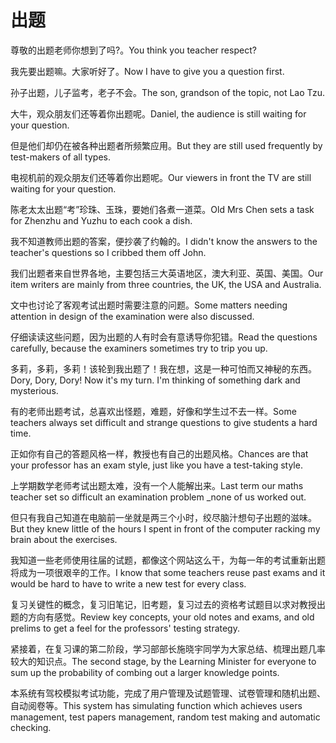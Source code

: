 # 出题

<p><span class="chinese">尊敬的出题老师你想到了吗?。</span><span class="english">You think you teacher respect?</span></p>

<p><span class="chinese">我先要出题嘛。大家听好了。</span><span class="english">Now I have to give you a question first.</span></p>

<p><span class="chinese">孙子出题，儿子监考，老子不会。</span><span class="english">The son, grandson of the topic, not Lao Tzu.</span></p>

<p><span class="chinese">大牛，观众朋友们还等着你出题呢。</span><span class="english">Daniel, the audience is still waiting for your question.</span></p>

<p><span class="chinese">但是他们却仍在被各种出题者所频繁应用。</span><span class="english">But they are still used frequently by test-makers of all types.</span></p>

<p><span class="chinese">电视机前的观众朋友们还等着你出题呢。</span><span class="english">Our viewers in front the TV are still waiting for your question.</span></p>

<p><span class="chinese">陈老太太出题“考”珍珠、玉珠，要她们各煮一道菜。</span><span class="english">Old Mrs Chen sets a task for Zhenzhu and Yuzhu to each cook a dish.</span></p>

<p><span class="chinese">我不知道教师出题的答案，便抄袭了约翰的。</span><span class="english">I didn't know the answers to the teacher's questions so I cribbed them off John.</span></p>

<p><span class="chinese">我们出题者来自世界各地，主要包括三大英语地区，澳大利亚、英国、美国。</span><span class="english">Our item writers are mainly from three countries, the UK, the USA and Australia.</span></p>

<p><span class="chinese">文中也讨论了客观考试出题时需要注意的问题。</span><span class="english">Some matters needing attention in design of the examination were also discussed.</span></p>

<p><span class="chinese">仔细读读这些问题，因为出题的人有时会有意诱导你犯错。</span><span class="english">Read the questions carefully, because the examiners sometimes try to trip you up.</span></p>

<p><span class="chinese">多莉，多莉，多莉！该轮到我出题了！我在想，这是一种可怕而又神秘的东西。</span><span class="english">Dory, Dory, Dory! Now it's my turn. I'm thinking of something dark and mysterious.</span></p>

<p><span class="chinese">有的老师出题考试，总喜欢出怪题，难题，好像和学生过不去一样。</span><span class="english">Some teachers always set difficult and strange questions to give students a hard time.</span></p>

<p><span class="chinese">正如你有自己的答题风格一样，教授也有自己的出题风格。</span><span class="english">Chances are that your professor has an exam style, just like you have a test-taking style.</span></p>

<p><span class="chinese">上学期数学老师考试出题太难，没有一个人能解出来。</span><span class="english">Last term our maths teacher set so difficult an examination problem _none of us worked out.</span></p>

<p><span class="chinese">但只有我自己知道在电脑前一坐就是两三个小时，绞尽脑汁想句子出题的滋味。</span><span class="english">But they knew little of the hours I spent in front of the computer racking my brain about the exercises.</span></p>

<p><span class="chinese">我知道一些老师使用往届的试题，都像这个网站这么干，为每一年的考试重新出题将成为一项很艰辛的工作。</span><span class="english">I know that some teachers reuse past exams and it would be hard to have to write a new test for every class.</span></p>

<p><span class="chinese">复习关键性的概念，复习旧笔记，旧考题，复习过去的资格考试题目以求对教授出题的方向有感觉。</span><span class="english">Review key concepts, your old notes and exams, and old prelims to get a feel for the professors' testing strategy.</span></p>

<p><span class="chinese">紧接着，在复习课的第二阶段，学习部部长施晓宇同学为大家总结、梳理出题几率较大的知识点。</span><span class="english">The second stage, by the Learning Minister for everyone to sum up the probability of combing out a larger knowledge points.</span></p>

<p><span class="chinese">本系统有驾校模拟考试功能，完成了用户管理及试题管理、试卷管理和随机出题、自动阅卷等。</span><span class="english">This system has simulating function which achieves users management, test papers management, random test making and automatic checking.</span></p>

